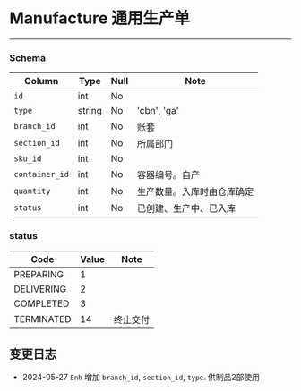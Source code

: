 # Manufacture 通用生产单

---------------------------------------------------------------------
### Schema
Column                              | Type      | Null | Note
------------------------------------|-----------|------|-------
`id`                                | int       | No   | 
`type`                              | string    | No   | 'cbn', 'ga'
`branch_id`                         | int       | No   | 账套
`section_id`                        | int       | No   | 所属部门
`sku_id`                            | int       | No   | 
`container_id`                      | int       | No   | 容器编号。自产
`quantity`                          | int       | No   | 生产数量。入库时由仓库确定
`status`                            | int       | No   | 已创建、生产中、已入库

### status
Code                    | Value  | Note
------------------------|--------|------------
PREPARING               |   1    | 
DELIVERING              |   2    | 
COMPLETED               |   3    | 
TERMINATED              |   14   | 终止交付

变更日志
--------------------------------------------------------------------------
- 2024-05-27 `Enh` 增加 `branch_id`, `section_id`, `type`. 供制品2部使用
